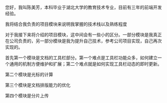 您好，我叫陈美芳，本科毕业于湖北大学的教育技术专业，目前有三年的前端开发经验。

我将结合我负责的项目模块来说明我掌握的技术栈以及熟练程度

对于我接下来将介绍的项目模块，这中间会有一些小的区分。一部分模块是我真正在公司负责的，另一部分模块是我为提升自己技术，参考公司项目实现，自己再次实现的。

首先第一个模块是文档的工具栏部分。第一个难点是工具栏功能众多，如何建立一个通用的机制方便维护和扩展；第二个难点就是如何实现工具栏动态的即时更新。

第二个模块是光标的计算

第三个模块是文档排版能力的优化

第四个模块是分片上传